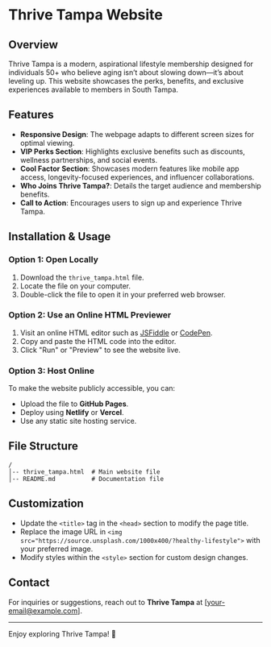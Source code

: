 # Thrive Tampa Website

## Overview
Thrive Tampa is a modern, aspirational lifestyle membership designed for individuals 50+ who believe aging isn’t about slowing down—it’s about leveling up. This website showcases the perks, benefits, and exclusive experiences available to members in South Tampa.

## Features
- **Responsive Design**: The webpage adapts to different screen sizes for optimal viewing.
- **VIP Perks Section**: Highlights exclusive benefits such as discounts, wellness partnerships, and social events.
- **Cool Factor Section**: Showcases modern features like mobile app access, longevity-focused experiences, and influencer collaborations.
- **Who Joins Thrive Tampa?**: Details the target audience and membership benefits.
- **Call to Action**: Encourages users to sign up and experience Thrive Tampa.

## Installation & Usage
### Option 1: Open Locally
1. Download the `thrive_tampa.html` file.
2. Locate the file on your computer.
3. Double-click the file to open it in your preferred web browser.

### Option 2: Use an Online HTML Previewer
1. Visit an online HTML editor such as [JSFiddle](https://jsfiddle.net/) or [CodePen](https://codepen.io/pen/).
2. Copy and paste the HTML code into the editor.
3. Click "Run" or "Preview" to see the website live.

### Option 3: Host Online
To make the website publicly accessible, you can:
- Upload the file to **GitHub Pages**.
- Deploy using **Netlify** or **Vercel**.
- Use any static site hosting service.

## File Structure
```
/
│-- thrive_tampa.html  # Main website file
│-- README.md          # Documentation file
```

## Customization
- Update the `<title>` tag in the `<head>` section to modify the page title.
- Replace the image URL in `<img src="https://source.unsplash.com/1000x400/?healthy-lifestyle">` with your preferred image.
- Modify styles within the `<style>` section for custom design changes.

## Contact
For inquiries or suggestions, reach out to **Thrive Tampa** at [your-email@example.com].

---
Enjoy exploring Thrive Tampa! 🚀
